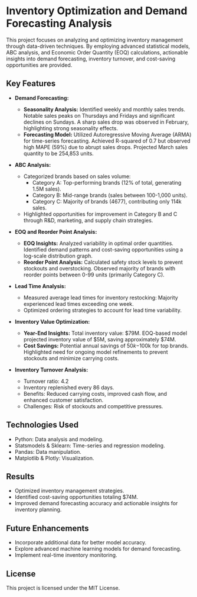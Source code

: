 # Inventory Optimization and Demand Forecasting Analysis

This project focuses on analyzing and optimizing inventory management through data-driven techniques. By employing advanced statistical models, ABC analysis, and Economic Order Quantity (EOQ) calculations, actionable insights into demand forecasting, inventory turnover, and cost-saving opportunities are provided.

## Key Features

* **Demand Forecasting:**
    * **Seasonality Analysis:** Identified weekly and monthly sales trends. Notable sales peaks on Thursdays and Fridays and significant declines on Sundays. A sharp sales drop was observed in February, highlighting strong seasonality effects.
    * **Forecasting Model:** Utilized Autoregressive Moving Average (ARMA) for time-series forecasting. Achieved R-squared of 0.7 but observed high MAPE (59%) due to abrupt sales drops. Projected March sales quantity to be 254,853 units.

* **ABC Analysis:**
    * Categorized brands based on sales volume:
        * Category A: Top-performing brands (12% of total, generating 1.5M sales).
        * Category B: Mid-range brands (sales between 100-1,000 units).
        * Category C: Majority of brands (4677), contributing only 114k sales.
    * Highlighted opportunities for improvement in Category B and C through R&D, marketing, and supply chain strategies.

* **EOQ and Reorder Point Analysis:**
    * **EOQ Insights:** Analyzed variability in optimal order quantities. Identified demand patterns and cost-saving opportunities using a log-scale distribution graph.
    * **Reorder Point Analysis:** Calculated safety stock levels to prevent stockouts and overstocking. Observed majority of brands with reorder points between 0-99 units (primarily Category C).

* **Lead Time Analysis:**
    * Measured average lead times for inventory restocking: Majority experienced lead times exceeding one week.
    * Optimized ordering strategies to account for lead time variability.

* **Inventory Value Optimization:**
    * **Year-End Insights:** Total inventory value: $79M. EOQ-based model projected inventory value of $5M, saving approximately $74M.
    * **Cost Savings:** Potential annual savings of $50k-$100k for top brands. Highlighted need for ongoing model refinements to prevent stockouts and minimize carrying costs.

* **Inventory Turnover Analysis:**
    * Turnover ratio: 4.2
    * Inventory replenished every 86 days.
    * Benefits: Reduced carrying costs, improved cash flow, and enhanced customer satisfaction.
    * Challenges: Risk of stockouts and competitive pressures.

## Technologies Used

* Python: Data analysis and modeling.
* Statsmodels & Sklearn: Time-series and regression modeling.
* Pandas: Data manipulation.
* Matplotlib & Plotly: Visualization.

## Results

* Optimized inventory management strategies.
* Identified cost-saving opportunities totaling $74M.
* Improved demand forecasting accuracy and actionable insights for inventory planning.

## Future Enhancements

* Incorporate additional data for better model accuracy.
* Explore advanced machine learning models for demand forecasting.
* Implement real-time inventory monitoring.

## License

This project is licensed under the MIT License.
